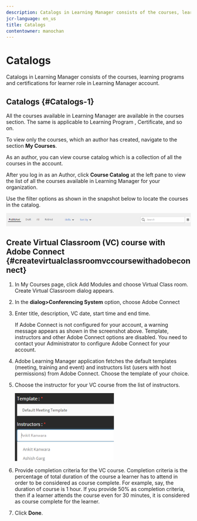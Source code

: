 ```yaml
---
description: Catalogs in Learning Manager consists of the courses, learning programs and certifications for learner role in Learning Manager account. 
jcr-language: en_us
title: Catalogs
contentowner: manochan
---
```



# Catalogs

Catalogs in Learning Manager consists of the courses, learning programs and certifications for learner role in Learning Manager account.

## Catalogs {#Catalogs-1}

All the courses available in Learning Manager are available in the courses section. The same is applicable to Learning Program , Certificate, and so on.

To view only the courses, which an author has created, navigate to the section **My Courses**.

As an author, you can view course catalog which is a collection of all the courses in the account. 

After you log in as an Author, click **Course Catalog** at the left pane to view the list of all the courses available in Learning Manager for your organization.

Use the filter options as shown in the snapshot below to locate the courses in the catalog.

![](assets/search-options.png)

## Create Virtual Classroom (VC) course with Adobe Connect {#createvirtualclassroomvccoursewithadobeconnect}

1. In My Courses page, click Add Modules and choose Virtual Class room. Create Virtual Classroom dialog appears.
1. In the **dialog>Conferencing System** option, choose Adobe Connect
1. Enter title, description, VC date, start time and end time.

   If Adobe Connect is not configured for your account, a warning message appears as shown in the screenshot above. Template, instructors and other Adobe Connect options are disabled. You need to contact your Administrator to configure Adobe Connect for your account. 

1. Adobe Learning Manager application fetches the default templates (meeting, training and event) and instructors list (users with host permissions) from Adobe Connect. Choose the template of your choice.

1. Choose the instructor for your VC course from the list of instructors.

   ![](assets/choose-instructor.png)

1. Provide completion criteria for the VC course. Completion criteria is the percentage of total duration of the course a learner has to attend in order to be considered as course complete. For example, say, the duration of course is 1 hour. If you provide 50% as completion criteria, then if a learner attends the course even for 30 minutes, it is considered as course complete for the learner.

1. Click **Done**.

